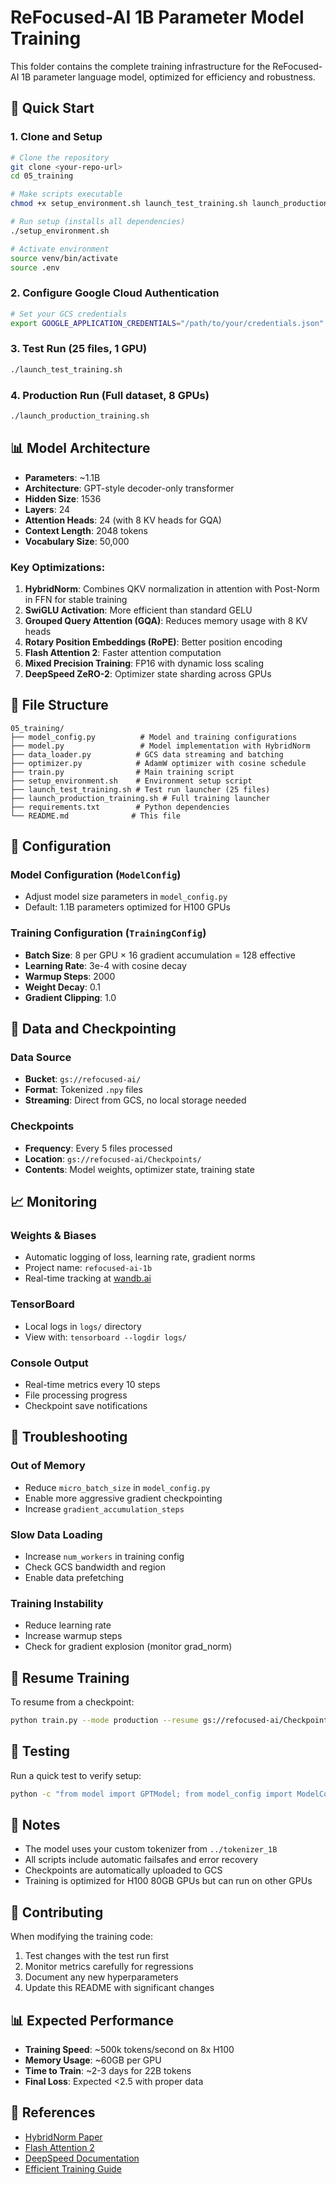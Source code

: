 # ReFocused-AI 1B Parameter Model Training

This folder contains the complete training infrastructure for the ReFocused-AI 1B parameter language model, optimized for efficiency and robustness.

## 🚀 Quick Start

### 1. Clone and Setup
```bash
# Clone the repository
git clone <your-repo-url>
cd 05_training

# Make scripts executable
chmod +x setup_environment.sh launch_test_training.sh launch_production_training.sh

# Run setup (installs all dependencies)
./setup_environment.sh

# Activate environment
source venv/bin/activate
source .env
```

### 2. Configure Google Cloud Authentication
```bash
# Set your GCS credentials
export GOOGLE_APPLICATION_CREDENTIALS="/path/to/your/credentials.json"
```

### 3. Test Run (25 files, 1 GPU)
```bash
./launch_test_training.sh
```

### 4. Production Run (Full dataset, 8 GPUs)
```bash
./launch_production_training.sh
```

## 📊 Model Architecture

- **Parameters**: ~1.1B
- **Architecture**: GPT-style decoder-only transformer
- **Hidden Size**: 1536
- **Layers**: 24
- **Attention Heads**: 24 (with 8 KV heads for GQA)
- **Context Length**: 2048 tokens
- **Vocabulary Size**: 50,000

### Key Optimizations:
1. **HybridNorm**: Combines QKV normalization in attention with Post-Norm in FFN for stable training
2. **SwiGLU Activation**: More efficient than standard GELU
3. **Grouped Query Attention (GQA)**: Reduces memory usage with 8 KV heads
4. **Rotary Position Embeddings (RoPE)**: Better position encoding
5. **Flash Attention 2**: Faster attention computation
6. **Mixed Precision Training**: FP16 with dynamic loss scaling
7. **DeepSpeed ZeRO-2**: Optimizer state sharding across GPUs

## 📁 File Structure

```
05_training/
├── model_config.py          # Model and training configurations
├── model.py                 # Model implementation with HybridNorm
├── data_loader.py          # GCS data streaming and batching
├── optimizer.py            # AdamW optimizer with cosine schedule
├── train.py                # Main training script
├── setup_environment.sh    # Environment setup script
├── launch_test_training.sh # Test run launcher (25 files)
├── launch_production_training.sh # Full training launcher
├── requirements.txt        # Python dependencies
└── README.md              # This file
```

## 🔧 Configuration

### Model Configuration (`ModelConfig`)
- Adjust model size parameters in `model_config.py`
- Default: 1.1B parameters optimized for H100 GPUs

### Training Configuration (`TrainingConfig`)
- **Batch Size**: 8 per GPU × 16 gradient accumulation = 128 effective
- **Learning Rate**: 3e-4 with cosine decay
- **Warmup Steps**: 2000
- **Weight Decay**: 0.1
- **Gradient Clipping**: 1.0

## 💾 Data and Checkpointing

### Data Source
- **Bucket**: `gs://refocused-ai/`
- **Format**: Tokenized `.npy` files
- **Streaming**: Direct from GCS, no local storage needed

### Checkpoints
- **Frequency**: Every 5 files processed
- **Location**: `gs://refocused-ai/Checkpoints/`
- **Contents**: Model weights, optimizer state, training state

## 📈 Monitoring

### Weights & Biases
- Automatic logging of loss, learning rate, gradient norms
- Project name: `refocused-ai-1b`
- Real-time tracking at [wandb.ai](https://wandb.ai)

### TensorBoard
- Local logs in `logs/` directory
- View with: `tensorboard --logdir logs/`

### Console Output
- Real-time metrics every 10 steps
- File processing progress
- Checkpoint save notifications

## 🚨 Troubleshooting

### Out of Memory
- Reduce `micro_batch_size` in `model_config.py`
- Enable more aggressive gradient checkpointing
- Increase `gradient_accumulation_steps`

### Slow Data Loading
- Increase `num_workers` in training config
- Check GCS bandwidth and region
- Enable data prefetching

### Training Instability
- Reduce learning rate
- Increase warmup steps
- Check for gradient explosion (monitor grad_norm)

## 🔄 Resume Training

To resume from a checkpoint:
```bash
python train.py --mode production --resume gs://refocused-ai/Checkpoints/checkpoint_step_X_files_Y
```

## 🧪 Testing

Run a quick test to verify setup:
```bash
python -c "from model import GPTModel; from model_config import ModelConfig; m = GPTModel(ModelConfig()); print(f'Model parameters: {sum(p.numel() for p in m.parameters())/1e9:.2f}B')"
```

## 📝 Notes

- The model uses your custom tokenizer from `../tokenizer_1B`
- All scripts include automatic failsafes and error recovery
- Checkpoints are automatically uploaded to GCS
- Training is optimized for H100 80GB GPUs but can run on other GPUs

## 🤝 Contributing

When modifying the training code:
1. Test changes with the test run first
2. Monitor metrics carefully for regressions
3. Document any new hyperparameters
4. Update this README with significant changes

## 📊 Expected Performance

- **Training Speed**: ~500k tokens/second on 8x H100
- **Memory Usage**: ~60GB per GPU
- **Time to Train**: ~2-3 days for 22B tokens
- **Final Loss**: Expected <2.5 with proper data

## 🔗 References

- [HybridNorm Paper](https://arxiv.org/abs/2503.04598)
- [Flash Attention 2](https://github.com/Dao-AILab/flash-attention)
- [DeepSpeed Documentation](https://www.deepspeed.ai/)
- [Efficient Training Guide](https://www.e2enetworks.com/blog/efficiently-training-transformers-a-comprehensive-guide-to-high-performance-nlp-models) 